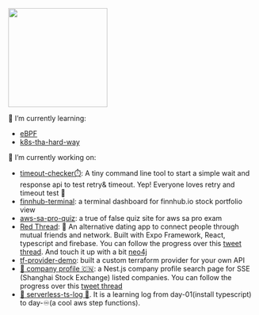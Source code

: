 
 <img src="https://media1.giphy.com/media/0dv7ntbmS8tj4aPT15/giphy.gif" width=200  />

🌱 I’m currently learning:

- [eBPF](https://ebpf.io/)
- [k8s-tha-hard-way](https://github.com/kelseyhightower/kubernetes-the-hard-way)

🔭 I’m currently working on:

- [timeout-checker⏱️](https://github.com/applegreengrape/timeout-checker): A tiny command line tool to start a simple wait and response api to test retry& timeout. Yep! Everyone loves retry and timeout test 🤠
- [finnhub-terminal](https://github.com/applegreengrape/finnhub-terminal): a terminal dashboard for finnhub.io stock portfolio view
- [aws-sa-pro-quiz](https://github.com/applegreengrape/aws-prep-true-or-false): a true of false quiz site for aws sa pro exam
- [Red Thread](https://www.notion.so/Red-Thread-fb0df3976778418eb7289b8207f906d3): 📿 An alternative dating app to connect people through mutual friends and network. Built with Expo Framework, React, typescript and firebase. You can follow the progress over this [tweet thread](https://twitter.com/applegreengrap2/status/1379542311726628872). And touch it up with a bit [neo4j](https://twitter.com/applegreengrap2/status/1390060511367155716)
- [tf-provider-demo](https://github.com/applegreengrape/tf-provider-demo): built a custom terraform provider for your own API
- [📇 company profile 🇨🇳](https://github.com/applegreengrape/bizInfo): a Nest.js company profile search page for SSE (Shanghai Stock Exchange) listed companies. You can follow the progress over this [tweet thread](https://twitter.com/applegreengrap2/status/1355233872896778242?s=20)
- [🌵 serverless-ts-log 🚀](https://github.com/applegreengrape/serverless-ts-log). It is a learning log from day-01(install typescript) to day-♾️(a cool aws step functions).

<!--
[![github stats](https://github-readme-stats.vercel.app/api?username=applegreengrape&show_icons=true&theme=radical)](https://github.com/anuraghazra/github-readme-stats)

<!--
**applegreengrape/applegreengrape** is a ✨ _special_ ✨ repository because its `README.md` (this file) appears on your GitHub profile.
Here are some ideas to get you started:

- 🔭 I’m currently working on ...
- 🌱 I’m currently learning ...
- 👯 I’m looking to collaborate on ...
- 🤔 I’m looking for help with ...
- 💬 Ask me about ...
- 📫 How to reach me: ...
- 😄 Pronouns: ...
- ⚡ Fun fact: ...
-->
